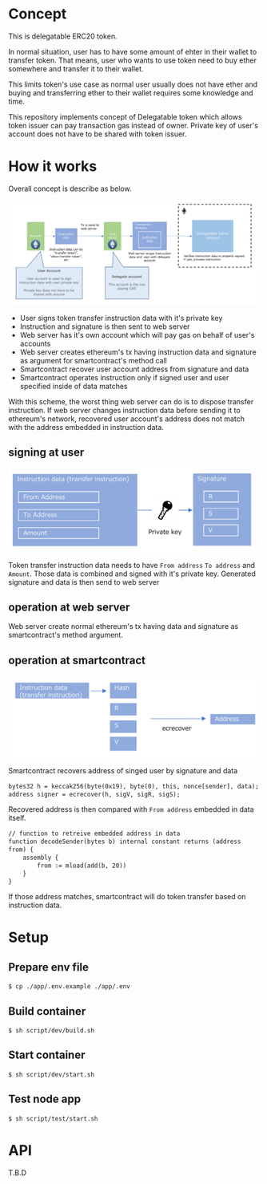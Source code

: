 # Concept

This is delegatable ERC20 token.

In normal situation, user has to have some amount of ehter in their wallet to transfer token.
That means, user who wants to use token need to buy ether somewhere and transfer it to their wallet.

This limits token's use case as normal user usually does not have ether and buying and transferring ether to their wallet requires some knowledge and time.

This repository implements concept of Delegatable token which allows token issuer can pay transaction gas instead of owner.
Private key of user's account does not have to be shared with token issuer.

# How it works

Overall concept is describe as below.

![concept](images/readme_1.png "concept")

- User signs token transfer instruction data with it's private key
- Instruction and signature is then sent to web server
- Web server has it's own account which will pay gas on behalf of user's accounts
- Web server creates ethereum's tx having instruction data and signature as argument for smartcontract's method call
- Smartcontract recover user account address from signature and data
- Smartcontract operates instruction only if signed user and user specified inside of data matches

With this scheme, the worst thing web server can do is to dispose transfer instruction.
If web server changes instruction data before sending it to ethereum's network, recovered user account's address does not match with the address embedded in instruction data.

## signing at user

![concept](images/readme_2.png "concept")

Token transfer instruction data needs to have `From address` `To address` and `Amount`.
Those data is combined and signed with it's private key.
Generated signature and data is then send to web server

## operation at web server

Web server create normal ethereum's tx having data and signature as smartcontract's method argument.

## operation at smartcontract

![concept](images/readme_3.png "concept")

Smartcontract recovers address of singed user by signature and data

```
bytes32 h = keccak256(byte(0x19), byte(0), this, nonce[sender], data);
address signer = ecrecover(h, sigV, sigR, sigS);
```

Recovered address is then compared with `From address` embedded in data itself.

```
// function to retreive embedded address in data
function decodeSender(bytes b) internal constant returns (address from) {
    assembly {
        from := mload(add(b, 20))
    }
}
```

If those address matches, smartcontract will do token transfer based on instruction data.

# Setup 

## Prepare env file

```
$ cp ./app/.env.example ./app/.env
```

## Build container

```
$ sh script/dev/build.sh
```

## Start container

```
$ sh script/dev/start.sh
```

## Test node app

```
$ sh script/test/start.sh
```

# API

T.B.D


